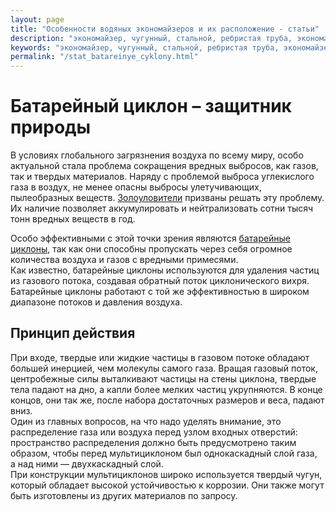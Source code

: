 ```yaml
---
layout: page
title: "Особенности водяных экономайзеров и их расположение - статьи"
description: "экономайзер, чугунный, стальной, ребристая труба, экономайзерная труба, чугунная труба"
keywords: "экономайзер, чугунный, стальной, ребристая труба, экономайзерная труба, чугунная труба"
permalink: "/stat_batareinye_cyklony.html"
---
```






# Батарейный циклон – защитник природы

В условиях глобального загрязнения воздуха по всему миру, особо актуальной стала проблема сокращения вредных выбросов, как газов, так и твердых материалов. Наряду с проблемой выброса углекислого газа в воздух, не менее опасны выбросы улетучивающих, пылеобразных веществ. [Золоуловители](/batareinye_cyklony_zolouloviteli.html) призваны решать эту проблему. Их наличие позволяет аккумулировать и нейтрализовать сотни тысяч тонн вредных веществ в год.

Особо эффективными с этой точки зрения являются [батарейные циклоны](/batareinye_cyklony_zolouloviteli.html), так как они способны пропускать через себя огромное количества воздуха и газов с вредными примесями.  
Как известно, батарейные циклоны используются для удаления частиц из газового потока, создавая обратный поток циклонического вихря. Батарейные циклоны работают с той же эффективностью в широком диапазоне потоков и давления воздуха.

## Принцип действия

При входе, твердые или жидкие частицы в газовом потоке обладают большей инерцией, чем молекулы самого газа. Вращая газовый поток, центробежные силы выталкивают частицы на стены циклона, твердые тела падают на дно, а капли более мелких частиц укрупняются. В конце концов, они так же, после набора достаточных размеров и веса, падают вниз.  
Один из главных вопросов, на что надо уделять внимание, это распределение газа или воздуха перед узлом входных отверстий: пространство распределения должно быть предусмотрено таким образом, чтобы перед мультициклоном был однокаскадный слой газа, а над ними — двухкаскадный слой.  
При конструкции мультициклонов широко используется твердый чугун, который обладает высокой устойчивостью к коррозии. Они также могут быть изготовлены из других материалов по запросу.


</td>  
<td>


